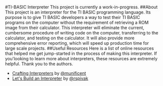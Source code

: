 #TI-BASIC Interpreter
This project is currently a work-in-progress.
##About
This project is an interpreter for the TI BASIC programming language. Its purpose is to give TI BASIC developers a way to test their TI BASIC programs on the computer without the requirement of retrieving a ROM image from their calculator. This interpreter will eliminate the current, cumbersome procedure of writing code on the computer, transferring to the calculator, and testing on the calculator. It will also provide more comprehensive error reporting, which will speed up production time for large scale projects.
##Useful Resources
Here is a list of online resources that helped me get jump-started in the process of making this interpreter. If you'looking to learn more about interpreters, these resources are extremely helpful. Thank you to the authors.
- [Crafting Interpreters](http://craftinginterpreters.com/) by [@munificent](https://github.com/munificent)
- [Let's Build an Interpreter](https://ruslanspivak.com/lsbasi-part1/) by [@rspivak](https://github.com/rspivak/)